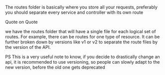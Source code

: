 The routes folder is basically where you store all your requests, preferably you should separate every service and controller with its own route

Quote on Quote

we have the routes folder that will have a single file for each logical set of routes. For example, there can be routes for one type of resource. It can be further broken down by versions like v1 or v2 to separate the route files by the version of the API.

PS This is a very useful note to know, if you decide to drastically change an api, it is recommended to use versioning, so people can slowly adapt to the new version, before the old one gets deprecated